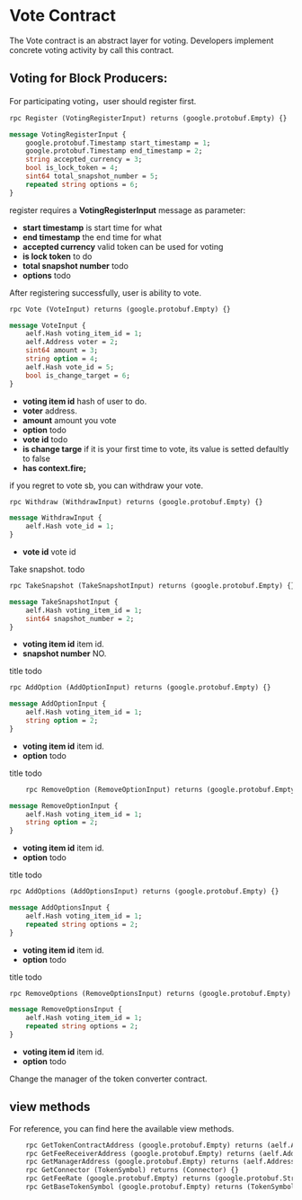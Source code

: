 # Vote Contract

The Vote contract is an abstract layer for voting. Developers  implement concrete voting activity by call this contract.

## **Voting for Block Producers**:

For participating voting，user should register first. 

```Protobuf
rpc Register (VotingRegisterInput) returns (google.protobuf.Empty) {}

message VotingRegisterInput {
    google.protobuf.Timestamp start_timestamp = 1;
    google.protobuf.Timestamp end_timestamp = 2;
    string accepted_currency = 3;
    bool is_lock_token = 4;
    sint64 total_snapshot_number = 5;
    repeated string options = 6;
}
```

register requires a **VotingRegisterInput** message as parameter:
- **start timestamp** is start time for what
- **end timestamp** the end time for what
- **accepted currency** valid token can be used for voting
- **is lock token**  to do
- **total snapshot number** todo
- **options** todo


After registering successfully, user is ability to vote.

```Protobuf
rpc Vote (VoteInput) returns (google.protobuf.Empty) {}

message VoteInput {
    aelf.Hash voting_item_id = 1;
    aelf.Address voter = 2;
    sint64 amount = 3;
    string option = 4;
    aelf.Hash vote_id = 5;
    bool is_change_target = 6;
}
```
- **voting item id** hash of user to do.
- **voter**  address.
- **amount** amount you vote
- **option** todo
- **vote id** todo
- **is change targe** if it is your first time to vote, its value is setted defaultly to false
- **has context.fire;** 


if you regret to vote sb, you can withdraw your vote.

```Protobuf
rpc Withdraw (WithdrawInput) returns (google.protobuf.Empty) {}

message WithdrawInput {
    aelf.Hash vote_id = 1;
}
```

- **vote id**   vote id

Take snapshot.   todo

```Protobuf
rpc TakeSnapshot (TakeSnapshotInput) returns (google.protobuf.Empty) {}

message TakeSnapshotInput {
    aelf.Hash voting_item_id = 1;
    sint64 snapshot_number = 2;
}
```

- **voting item id** item id.
- **snapshot number**  NO.

title todo

```Protobuf
rpc AddOption (AddOptionInput) returns (google.protobuf.Empty) {}

message AddOptionInput {
    aelf.Hash voting_item_id = 1;
    string option = 2;
}
```

- **voting item id** item id.
- **option**  todo

title todo

```Protobuf
    rpc RemoveOption (RemoveOptionInput) returns (google.protobuf.Empty) {}

message RemoveOptionInput {
    aelf.Hash voting_item_id = 1;
    string option = 2;
}
```

- **voting item id** item id.
- **option**  todo

title todo

```Protobuf
rpc AddOptions (AddOptionsInput) returns (google.protobuf.Empty) {}

message AddOptionsInput {
    aelf.Hash voting_item_id = 1;
    repeated string options = 2;
}
```

- **voting item id** item id.
- **option**  todo


title todo

```Protobuf
rpc RemoveOptions (RemoveOptionsInput) returns (google.protobuf.Empty) {}

message RemoveOptionsInput {
    aelf.Hash voting_item_id = 1;
    repeated string options = 2;
}
```

- **voting item id** item id.
- **option**  todo

Change the manager of the token converter contract.

## view methods

For reference, you can find here the available view methods.

```Protobuf
    rpc GetTokenContractAddress (google.protobuf.Empty) returns (aelf.Address) {}
    rpc GetFeeReceiverAddress (google.protobuf.Empty) returns (aelf.Address) {}
    rpc GetManagerAddress (google.protobuf.Empty) returns (aelf.Address) {}
    rpc GetConnector (TokenSymbol) returns (Connector) {}
    rpc GetFeeRate (google.protobuf.Empty) returns (google.protobuf.StringValue) {}
    rpc GetBaseTokenSymbol (google.protobuf.Empty) returns (TokenSymbol) {}
```